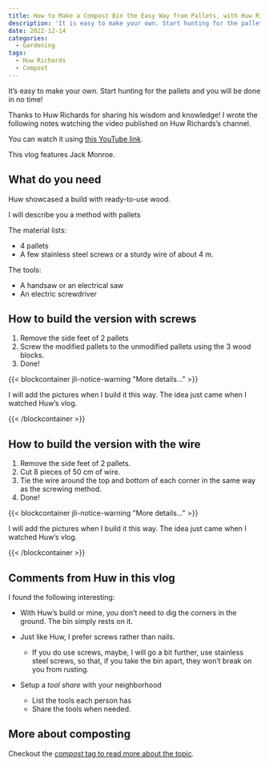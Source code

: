 ```yaml
---
title: How to Make a Compost Bin the Easy Way from Pallets, with Huw Richards
description: 'It is easy to make your own. Start hunting for the pallets and you will be done in no time!'
date: 2022-12-14
categories:
  - Gardening
tags:
  - Huw Richards
  - Compost
---
```


It’s easy to make your own. Start hunting for the pallets and you will be done in no time!

Thanks to Huw Richards for sharing his wisdom and knowledge! I wrote the following notes watching the video published on Huw Richards’s channel.

<!-- more -->

You can watch it using [this YouTube link](https://www.youtube.com/watch?v=RJcPKtVPuIE).

This vlog features Jack Monroe.

## What do you need

Huw showcased a build with ready-to-use wood.

I will describe you a method with pallets

The material lists:

- 4 pallets
- A few stainless steel screws or a sturdy wire of about 4 m.

The tools:

- A handsaw or an electrical saw
- An electric screwdriver

## How to build the version with screws

1. Remove the side feet of 2 pallets
2. Screw the modified pallets to the unmodified pallets using the 3 wood blocks.
3. Done!

{{< blockcontainer jli-notice-warning "More details..." >}}

I will add the pictures when I build it this way. The idea just came when I watched Huw’s vlog.

{{< /blockcontainer >}}

## How to build the version with the wire

1. Remove the side feet of 2 pallets.
2. Cut 8 pieces of 50 cm of wire.
3. Tie the wire around the top and bottom of each corner in the same way as the screwing method.
4. Done!

{{< blockcontainer jli-notice-warning "More details..." >}}

I will add the pictures when I build it this way. The idea just came when I watched Huw’s vlog.

{{< /blockcontainer >}}

## Comments from Huw in this vlog

I found the following interesting:

- With Huw’s build or mine, you don’t need to dig the corners in the ground. The bin simply rests on it.

- Just like Huw, I prefer screws rather than nails.

  - If you do use screws, maybe, I will go a bit further, use stainless steel screws, so that, if you take the bin apart, they won’t break on you from rusting.

- Setup a _tool share_ with your neighborhood
  - List the tools each person has
  - Share the tools when needed.

## More about composting

Checkout the [_compost_ tag to read more about the topic](../../tag/compost/).
